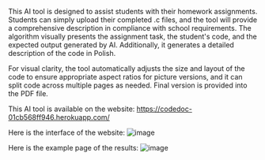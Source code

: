 This AI tool is designed to assist students with their homework assignments. Students can simply upload their completed .c files, and the tool will provide a comprehensive description in compliance with school requirements. The algorithm visually presents the assignment task, the student's code, and the expected output generated by AI. Additionally, it generates a detailed description of the code in Polish.

For visual clarity, the tool automatically adjusts the size and layout of the code to ensure appropriate aspect ratios for picture versions, and it can split code across multiple pages as needed. Final version is provided into the PDF file.

This AI tool is available on the website: https://codedoc-01cb568ff946.herokuapp.com/

Here is the interface of the website:
![image](https://github.com/user-attachments/assets/ae5fafe4-2bfe-43c8-896a-7e6ad10c0b9a)

Here is the example page of the results:
![image](https://github.com/user-attachments/assets/036412c7-5148-42f9-a560-c95756fd9738)
